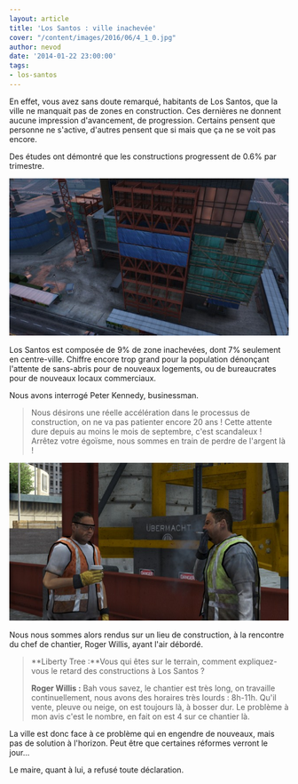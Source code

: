 ```yaml
---
layout: article
title: 'Los Santos : ville inachevée'
cover: "/content/images/2016/06/4_1_0.jpg"
author: nevod
date: '2014-01-22 23:00:00'
tags:
- los-santos
---
```


En effet, vous avez sans doute remarqué, habitants de Los Santos, que la ville ne manquait pas de zones en construction. Ces dernières ne donnent aucune impression d'avancement, de progression. Certains pensent que personne ne s'active, d'autres pensent que si mais que ça ne se voit pas encore.

Des études ont démontré que les constructions progressent de 0.6% par trimestre.

![Un des nombreux chantiers de la ville](  /content/images/2016/06/4_0.jpg)

Los Santos est composée de 9% de zone inachevées, dont 7% seulement en centre-ville. Chiffre encore trop grand pour la population dénonçant l'attente de sans-abris pour de nouveaux logements, ou de bureaucrates pour de nouveaux locaux commerciaux.

Nous avons interrogé Peter Kennedy, businessman.

> Nous désirons une réelle accélération dans le processus de construction, on ne va pas patienter encore 20 ans ! Cette attente dure depuis au moins le mois de septembre, c'est scandaleux ! Arrêtez votre égoïsme, nous sommes en train de perdre de l'argent là !

![](  /content/images/2016/06/4_2.jpg)

Nous nous sommes alors rendus sur un lieu de construction, à la rencontre du chef de chantier, Roger Willis, ayant l'air débordé.

> \*\*Liberty Tree :\*\*Vous qui êtes sur le terrain, comment expliquez-vous le retard des constructions à Los Santos ?
> 
> **Roger Willis :** Bah vous savez, le chantier est très long, on travaille continuellement, nous avons des horaires très lourds : 8h-11h. Qu'il vente, pleuve ou neige, on est toujours là, à bosser dur. Le problème à mon avis c'est le nombre, en fait on est 4 sur ce chantier là.

La ville est donc face à ce problème qui en engendre de nouveaux, mais pas de solution à l'horizon. Peut être que certaines réformes verront le jour...

Le maire, quant à lui, a refusé toute déclaration.

<!--kg-card-end: markdown-->
